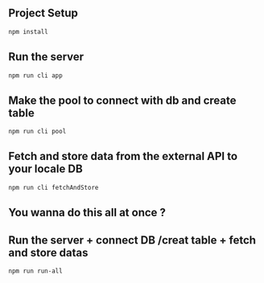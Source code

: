 ## Project Setup

```sh
npm install
```
## Run the server

```sh
npm run cli app 
```

## Make the pool to connect with db and create table

```sh
npm run cli pool 
```

## Fetch and store data from the external API to your locale DB

```sh
npm run cli fetchAndStore
```
## You wanna do this all at once ?
## Run the server + connect DB /creat table + fetch and store datas 

```sh
npm run run-all
```
